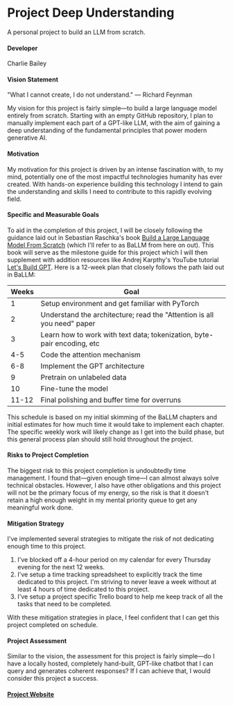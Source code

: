 # Project Deep Understanding
A personal project to build an LLM from scratch.

#### Developer
Charlie Bailey

#### Vision Statement

"What I cannot create, I do not understand." — Richard Feynman

My vision for this project is fairly simple—to build a large language model entirely from scratch. Starting with an empty GitHub repository, I plan to manually implement each part of a GPT-like LLM, with the aim of gaining a deep understanding of the fundamental principles that power modern generative AI. 

#### Motivation

My motivation for this project is driven by an intense fascination with, to my mind, potentially one of the most impactful technologies humanity has ever created. With hands-on experience building this technology I intend to gain the understanding and skills I need to contribute to this rapidly evolving field.

#### Specific and Measurable Goals

To aid in the completion of this project, I will be closely following the guidance laid out in Sebastian Raschka's book [Build a Large Language Model From Scratch](https://www.amazon.com/Build-Large-Language-Model-Scratch/dp/1633437167) (which I'll refer to as BaLLM from here on out). This book will serve as the milestone guide for this project which I will then supplement with addition resources like Andrej Karpthy's YouTube tutorial [Let's Build GPT](https://youtu.be/kCc8FmEb1nY?si=54-hUOEzilal2WMG). Here is a 12-week plan that closely follows the path laid out in BaLLM:

| Weeks | Goal |
|------|------|
| 1 | Setup environment and get familiar with PyTorch |
| 2 | Understand the architecture; read the "Attention is all you need" paper |
| 3 | Learn how to work with text data; tokenization, byte-pair encoding, etc |
| 4-5 | Code the attention mechanism |
| 6-8 | Implement the GPT architecture |
| 9 | Pretrain on unlabeled data |
| 10 | Fine-tune the model |
| 11-12 | Final polishing and buffer time for overruns |

This schedule is based on my initial skimming of the BaLLM chapters and initial estimates for how much time it would take to implement each chapter. The specific weekly work will likely change as I get into the build phase, but this general process plan should still hold throughout the project.

#### Risks to Project Completion

The biggest risk to this project completion is undoubtedly time management. I found that—given enough time—I can almost always solve technical obstacles. However, I also have other obligations and this project will not be the primary focus of my energy, so the risk is that it doesn't retain a high enough weight in my mental priority queue to get any meaningful work done.

#### Mitigation Strategy

I've implemented several strategies to mitigate the risk of not dedicating enough time to this project.

1. I've blocked off a 4-hour period on my calendar for every Thursday evening for the next 12 weeks.
2. I've setup a time tracking spreadsheet to explicitly track the time dedicated to this project. I'm striving to never leave a week without at least 4 hours of time dedicated to this project.
3. I've setup a project specific Trello board to help me keep track of all the tasks that need to be completed.

With these mitigation strategies in place, I feel confident that I can get this project completed on schedule.

#### Project Assessment

Similar to the vision, the assessment for this project is fairly simple—do I have a locally hosted, completely hand-built, GPT-like chatbot that I can query and generates coherent responses? If I can achieve that, I would consider this project a success.

#### [Project Website](https://charliebailey24.github.io/project-deep-understanding/)